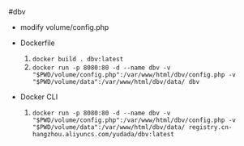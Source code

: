 #dbv

*	modify volume/config.php

*	Dockerfile

	1.	`docker build . dbv:latest`
	2.	`docker run -p 8080:80 -d --name dbv -v "$PWD/volume/config.php":/var/www/html/dbv/config.php -v "$PWD/volume/data":/var/www/html/dbv/data/ dbv`

*	Docker CLI

	1.	`docker run -p 8080:80 -d --name dbv -v "$PWD/volume/config.php":/var/www/html/dbv/config.php -v "$PWD/volume/data":/var/www/html/dbv/data/ registry.cn-hangzhou.aliyuncs.com/yudada/dbv:latest`